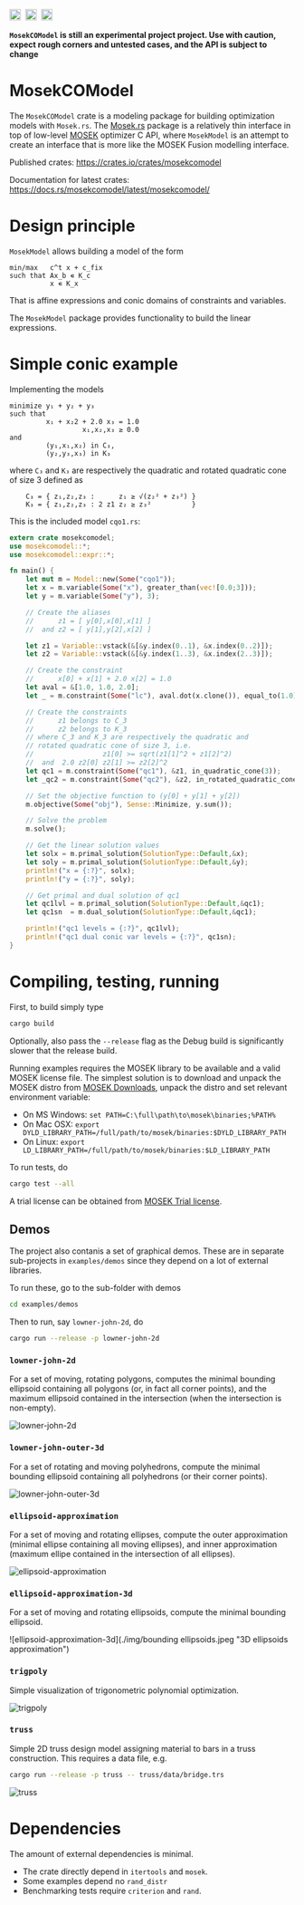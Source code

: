 [<img alt="crates.io" src="https://img.shields.io/crates/v/mosekcomodel?logo=rust" height="20">](https:/crates.io/crates/mosekcomodel)&nbsp;
[<img alt="github.com" src="https://img.shields.io/github/last-commit/mosek/mosekcomodel.rust/master?logo=github" height="20">](https://github.com/mosek/mosekcomodel.rust)&nbsp;
[<img alt="docs.rs" src="https://img.shields.io/docsrs/mosekcomodel" height="20">](https://docs.rs/mosekcomodel)
 

**`MosekCOModel` is still an experimental project project. Use with caution,
expect rough corners and untested cases, and the API is subject to change**

# MosekCOModel

The `MosekCOModel` crate is a modeling package for building optimization models
with `Mosek.rs`. The [Mosek.rs](https://crates.io/crates/mosek) package is a
relatively thin interface in top of low-level [MOSEK](https://mosek.com)
optimizer C API, where `MosekModel` is an attempt to create an interface that
is more like the MOSEK Fusion modelling interface.

Published crates: https://crates.io/crates/mosekcomodel

Documentation for latest crates: https://docs.rs/mosekcomodel/latest/mosekcomodel/

# Design principle
`MosekModel` allows building a model of the form
```
min/max   c^t x + c_fix
such that Ax_b ∊ K_c
          x ∊ K_x  
```
That is affine expressions and conic domains of constraints and variables.

The `MosekModel` package provides functionality to build the linear expressions.

# Simple conic example
Implementing the models
```
minimize y₁ + y₂ + y₃
such that
         x₁ + x₂2 + 2.0 x₃ = 1.0
                  x₁,x₂,x₃ ≥ 0.0
and
         (y₁,x₁,x₂) in C₃,
         (y₂,y₃,x₃) in K₃
```

where `C₃` and `K₃` are respectively the quadratic and
rotated quadratic cone of size 3 defined as
```
    C₃ = { z₁,z₂,z₃ :      z₁ ≥ √(z₂² + z₃²) }
    K₃ = { z₁,z₂,z₃ : 2 z1 z₂ ≥ z₃²          }
```

This is the included model `cqo1.rs`:

```rust
extern crate mosekcomodel;
use mosekcomodel::*;
use mosekcomodel::expr::*;

fn main() {
    let mut m = Model::new(Some("cqo1"));
    let x = m.variable(Some("x"), greater_than(vec![0.0;3]));
    let y = m.variable(Some("y"), 3);

    // Create the aliases
    //      z1 = [ y[0],x[0],x[1] ]
    //  and z2 = [ y[1],y[2],x[2] ]

    let z1 = Variable::vstack(&[&y.index(0..1), &x.index(0..2)]);
    let z2 = Variable::vstack(&[&y.index(1..3), &x.index(2..3)]);

    // Create the constraint
    //      x[0] + x[1] + 2.0 x[2] = 1.0
    let aval = &[1.0, 1.0, 2.0];
    let _ = m.constraint(Some("lc"), aval.dot(x.clone()), equal_to(1.0));

    // Create the constraints
    //      z1 belongs to C_3
    //      z2 belongs to K_3
    // where C_3 and K_3 are respectively the quadratic and
    // rotated quadratic cone of size 3, i.e.
    //                 z1[0] >= sqrt(z1[1]^2 + z1[2]^2)
    //  and  2.0 z2[0] z2[1] >= z2[2]^2
    let qc1 = m.constraint(Some("qc1"), &z1, in_quadratic_cone(3));
    let _qc2 = m.constraint(Some("qc2"), &z2, in_rotated_quadratic_cone(3));

    // Set the objective function to (y[0] + y[1] + y[2])
    m.objective(Some("obj"), Sense::Minimize, y.sum());

    // Solve the problem
    m.solve();

    // Get the linear solution values
    let solx = m.primal_solution(SolutionType::Default,&x);
    let soly = m.primal_solution(SolutionType::Default,&y);
    println!("x = {:?}", solx);
    println!("y = {:?}", soly);

    // Get primal and dual solution of qc1
    let qc1lvl = m.primal_solution(SolutionType::Default,&qc1);
    let qc1sn  = m.dual_solution(SolutionType::Default,&qc1);

    println!("qc1 levels = {:?}", qc1lvl);
    println!("qc1 dual conic var levels = {:?}", qc1sn);
}
```

# Compiling, testing, running

First, to build simply type 
```sh
cargo build
```
Optionally, also pass the `--release` flag as the Debug build is significantly slower that the release build.

Running examples requires the MOSEK library to be available and a valid MOSEK license file. The simplest
solution is to download and unpack the MOSEK distro from [MOSEK Downloads](https://www.mosek.com/downloads/), unpack the distro
and set relevant environment variable:
- On MS Windows: 
  ```set PATH=C:\full\path\to\mosek\binaries;%PATH%```
- On Mac OSX: 
  ```export DYLD_LIBRARY_PATH=/full/path/to/mosek/binaries:$DYLD_LIBRARY_PATH```
- On Linux: 
  ```export LD_LIBRARY_PATH=/full/path/to/mosek/binaries:$LD_LIBRARY_PATH```

To run tests, do 
```sh
cargo test --all
```

A trial license can be obtained from [MOSEK Trial license](https://www.mosek.com/products/trial/).

## Demos

The project also contanis a set of graphical demos. These are in separate
sub-projects in `examples/demos` since they depend on a lot of external
libraries.

To run these, go to the sub-folder with demos
```sh
cd examples/demos
```
Then to run, say `lowner-john-2d`, do 
```sh 
cargo run --release -p lowner-john-2d
```

### `lowner-john-2d` 

For a set of moving, rotating polygons, computes the minimal
bounding ellipsoid containing all polygons (or, in fact all corner points),
and the maximum ellipsoid contained in the intersection (when the
intersection is non-empty). 

![lowner-john-2d](./img/inner-outer-ellipses.jpeg "Inner and outer ellipsoids")

### `lowner-john-outer-3d` 

For a set of rotating and moving polyhedrons, compute
the minimal bounding ellipsoid containing all polyhedrons (or their corner
points).

![lowner-john-outer-3d](./img/bounding-ellipsoid.jpeg "3D bounding ellipsoid")

### `ellipsoid-approximation` 

For a set of moving and rotating ellipses,
compute the outer approximation (minimal ellipse containing all moving
ellipses), and inner approximation (maximum ellipe contained in the
intersection of all ellipses).

![ellipsoid-approximation](./img/bounding-ellipsoid-3d.jpeg "Inner and outer ellipsoids")

### `ellipsoid-approximation-3d` 
For a set of moving and rotating ellipsoids, compute the minimal bounding ellipsoid.

![ellipsoid-approximation-3d](./img/bounding ellipsoids.jpeg "3D ellipsoids approximation")


### `trigpoly` 
Simple visualization of trigonometric polynomial optimization.

![trigpoly](./img/trigpoly.jpeg "Trigpoly")

### `truss` 
Simple 2D truss design model assigning material to bars in a truss construction. This requires a data file, e.g.

```sh 
cargo run --release -p truss -- truss/data/bridge.trs
```

![truss](./img/bridge-truss.jpeg "Bridge Truss")


# Dependencies

The amount of external dependencies is minimal.

- The crate directly depend in `itertools` and `mosek`. 
- Some examples depend no `rand_distr`
- Benchmarking tests require `criterion` and `rand`.



